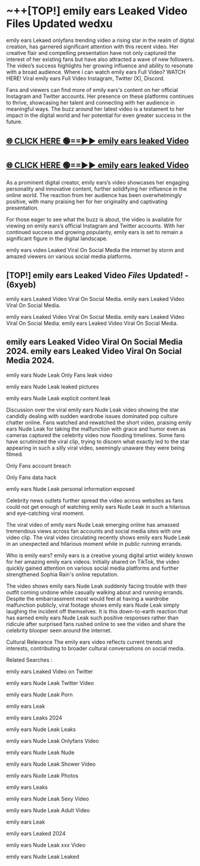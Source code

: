 # ~++[TOP!] emily ears Leaked Video Files Updated wedxu

 emily ears Lekaed onlyfans trending video a rising star in the realm of digital creation, has garnered significant attention with this recent video. Her creative flair and compelling presentation have not only captured the interest of her existing fans but have also attracted a wave of new followers. The video’s success highlights her growing influence and ability to resonate with a broad audience.
Where i can watch  emily ears Full Video? WATCH HERE! Viral  emily ears Full Video Instagram, Twitter (X), Discord.


Fans and viewers can find more of  emily ears's content on her official Instagram and Twitter accounts. Her presence on these platforms continues to thrive, showcasing her talent and connecting with her audience in meaningful ways. The buzz around her latest video is a testament to her impact in the digital world and her potential for even greater success in the future.


## [🌐 CLICK HERE 🟢==►►  emily ears leaked Video ](https://onlyclips.site?title=emily_ears&ref=git)

## [🌐 CLICK HERE 🟢==►►  emily ears leaked Video ](https://onlyclips.site?title=emily_ears&ref=git)


As a prominent digital creator,  emily ears’s video showcases her engaging personality and innovative content, further solidifying her influence in the online world. The reaction from her audience has been overwhelmingly positive, with many praising her for her originality and captivating presentation.

For those eager to see what the buzz is about, the video is available for viewing on  emily ears’s official Instagram and Twitter accounts. With her continued success and growing popularity,  emily ears is set to remain a significant figure in the digital landscape.


  emily ears video Leaked Viral On Social Media the internet by storm and amazed viewers on various social media platforms.


## [TOP!]  emily ears Leaked Video *Files* Updated! - (6xyeb) 

 emily ears Leaked Video Viral On Social Media. emily ears Leaked Video Viral On Social Media.

 emily ears Leaked Video Viral On Social Media. emily ears Leaked Video Viral On Social Media. emily ears Leaked Video Viral On Social Media.


##  emily ears Leaked Video Viral On Social Media 2024. emily ears Leaked Video Viral On Social Media 2024.
 emily ears Nude Leak Only Fans leak video

 emily ears Nude Leak leaked pictures

 emily ears Nude Leak explicit content leak

Discussion over the viral  emily ears Nude Leak video showing the star candidly dealing with sudden wardrobe issues dominated pop culture chatter online. Fans watched and rewatched the short video, praising  emily ears Nude Leak for taking the malfunction with grace and humor even as cameras captured the celebrity video now flooding timelines. Some fans have scrutinized the viral clip, trying to discern what exactly led to the star appearing in such a silly viral video, seemingly unaware they were being filmed.


Only Fans account breach

Only Fans data hack

 emily ears Nude Leak personal information exposed

Celebrity news outlets further spread the video across websites as fans could not get enough of watching  emily ears Nude Leak in such a hilarious and eye-catching viral moment.


The viral video of  emily ears Nude Leak emerging online has amassed tremendous views across fan accounts and social media sites with one video clip. The viral video circulating recently shows  emily ears Nude Leak in an unexpected and hilarious moment while in public running errands.


Who is  emily ears?  emily ears is a creative young digital artist widely known for her amazing  emily ears videos. Initially shared on TikTok, the video quickly gained attention on various social media platforms and further strengthened Sophia Rain's online reputation.

The video shows  emily ears Nude Leak suddenly facing trouble with their outfit coming undone while casually walking about and running errands. Despite the embarrassment most would feel at having a wardrobe malfunction publicly, viral footage shows  emily ears Nude Leak simply laughing the incident off themselves. It is this down-to-earth reaction that has earned  emily ears Nude Leak such positive responses rather than ridicule after surprised fans rushed online to see the video and share the celebrity blooper seen around the internet.

Cultural Relevance The  emily ears video reflects current trends and interests, contributing to broader cultural conversations on social media.

Related Searches :

 emily ears Leaked Video on Twitter

 emily ears Nude Leak Twitter Video

 emily ears Nude Leak Porn

 emily ears Leak 

 emily ears Leaks 2024

 emily ears Nude Leak Leaks

 emily ears Nude Leak Onlyfans Video

 emily ears Nude Leak Nude

 emily ears Nude Leak Shower Video

 emily ears Nude Leak Photos

 emily ears Leaks

 emily ears Nude Leak Sexy Video

 emily ears Nude Leak Adult Video

 emily ears Leak

 emily ears Leaked 2024

 emily ears Nude Leak xxx Video

 emily ears Nude Leak Leaked